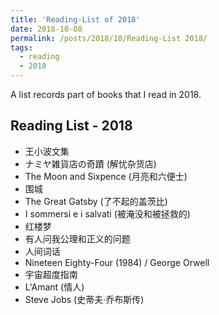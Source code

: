 ```yaml
---
title: 'Reading-List of 2018'
date: 2018-10-08
permalink: /posts/2018/10/Reading-List 2018/
tags:
  - reading
  - 2018
---
```


A list records part of books that I read in 2018.

## Reading List - 2018

- 王小波文集
- ナミヤ雑貨店の奇蹟 (解忧杂货店)
- The Moon and Sixpence (月亮和六便士)
- 围城
- The Great Gatsby (了不起的盖茨比)
- I sommersi e i salvati (被淹没和被拯救的)
- 红楼梦
- 有人问我公理和正义的问题
- 人间词话
- Nineteen Eighty-Four (1984) / George Orwell
- 宇宙超度指南
- L'Amant (情人)
- Steve Jobs (史蒂夫·乔布斯传)


